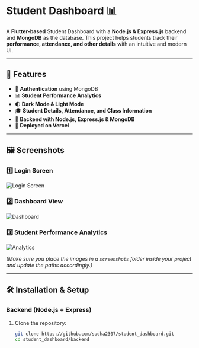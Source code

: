 # Student Dashboard 📊

A **Flutter-based** Student Dashboard with a **Node.js & Express.js** backend and **MongoDB** as the database. This project helps students track their **performance, attendance, and other details** with an intuitive and modern UI.

---

## 🌟 Features
- 🔐 **Authentication** using MongoDB
- 📊 **Student Performance Analytics**
- 🌓 **Dark Mode & Light Mode**
- 🎓 **Student Details, Attendance, and Class Information**
- 📡 **Backend with Node.js, Express.js & MongoDB**
- 🚀 **Deployed on Vercel**  

---

## 🖼️ Screenshots
### **1️⃣ Login Screen**
![Login Screen]()

### **2️⃣ Dashboard View**
![Dashboard](./screenshots/dashboard.png)

### **3️⃣ Student Performance Analytics**
![Analytics](./screenshots/analytics.png)

*(Make sure you place the images in a `screenshots` folder inside your project and update the paths accordingly.)*

---

## 🛠️ Installation & Setup

### **Backend (Node.js + Express)**
1. Clone the repository:
   ```sh
   git clone https://github.com/sudha2307/student_dashboard.git
   cd student_dashboard/backend
